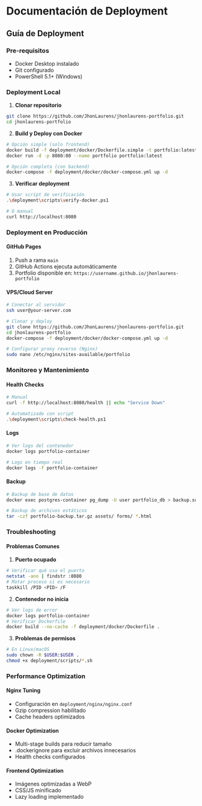 # Documentación de Deployment

## Guía de Deployment

### Pre-requisitos

- Docker Desktop instalado
- Git configurado
- PowerShell 5.1+ (Windows)

### Deployment Local

1. **Clonar repositorio**

```bash
git clone https://github.com/JhonLaurens/jhonlaurens-portfolio.git
cd jhonlaurens-portfolio
```

2. **Build y Deploy con Docker**

```bash
# Opción simple (solo frontend)
docker build -f deployment/docker/Dockerfile.simple -t portfolio:latest .
docker run -d -p 8080:80 --name portfolio portfolio:latest

# Opción completa (con backend)
docker-compose -f deployment/docker/docker-compose.yml up -d
```

3. **Verificar deployment**

```bash
# Usar script de verificación
.\deployment\scripts\verify-docker.ps1

# O manual
curl http://localhost:8080
```

### Deployment en Producción

#### GitHub Pages

1. Push a rama `main`
2. GitHub Actions ejecuta automáticamente
3. Portfolio disponible en: `https://username.github.io/jhonlaurens-portfolio`

#### VPS/Cloud Server

```bash
# Conectar al servidor
ssh user@your-server.com

# Clonar y deploy
git clone https://github.com/JhonLaurens/jhonlaurens-portfolio.git
cd jhonlaurens-portfolio
docker-compose -f deployment/docker/docker-compose.yml up -d

# Configurar proxy reverso (Nginx)
sudo nano /etc/nginx/sites-available/portfolio
```

### Monitoreo y Mantenimiento

#### Health Checks

```bash
# Manual
curl -f http://localhost:8080/health || echo "Service Down"

# Automatizado con script
.\deployment\scripts\check-health.ps1
```

#### Logs

```bash
# Ver logs del contenedor
docker logs portfolio-container

# Logs en tiempo real
docker logs -f portfolio-container
```

#### Backup

```bash
# Backup de base de datos
docker exec postgres-container pg_dump -U user portfolio_db > backup.sql

# Backup de archivos estáticos
tar -czf portfolio-backup.tar.gz assets/ forms/ *.html
```

### Troubleshooting

#### Problemas Comunes

1. **Puerto ocupado**

```bash
# Verificar qué usa el puerto
netstat -ano | findstr :8080
# Matar proceso si es necesario
taskkill /PID <PID> /F
```

2. **Contenedor no inicia**

```bash
# Ver logs de error
docker logs portfolio-container
# Verificar Dockerfile
docker build --no-cache -f deployment/docker/Dockerfile .
```

3. **Problemas de permisos**

```bash
# En Linux/macOS
sudo chown -R $USER:$USER .
chmod +x deployment/scripts/*.sh
```

### Performance Optimization

#### Nginx Tuning

- Configuración en `deployment/nginx/nginx.conf`
- Gzip compression habilitado
- Cache headers optimizados

#### Docker Optimization

- Multi-stage builds para reducir tamaño
- .dockerignore para excluir archivos innecesarios
- Health checks configurados

#### Frontend Optimization

- Imágenes optimizadas a WebP
- CSS/JS minificado
- Lazy loading implementado
